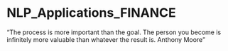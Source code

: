 # NLP_Applications_FINANCE

“The process is more important than the goal. The person you become
is infinitely more valuable than whatever the result is.
Anthony Moore”

